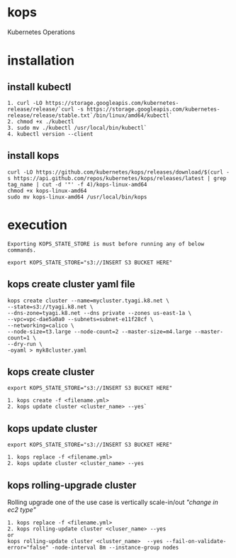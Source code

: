 # kops
Kubernetes Operations

# installation
## install kubectl
```
1. curl -LO https://storage.googleapis.com/kubernetes-release/release/`curl -s https://storage.googleapis.com/kubernetes-release/release/stable.txt`/bin/linux/amd64/kubectl`
2. chmod +x ./kubectl
3. sudo mv ./kubectl /usr/local/bin/kubectl`
4. kubectl version --client
```

## install kops
```
curl -LO https://github.com/kubernetes/kops/releases/download/$(curl -s https://api.github.com/repos/kubernetes/kops/releases/latest | grep tag_name | cut -d '"' -f 4)/kops-linux-amd64
chmod +x kops-linux-amd64
sudo mv kops-linux-amd64 /usr/local/bin/kops
```

# execution
```
Exporting KOPS_STATE_STORE is must before running any of below commands.

export KOPS_STATE_STORE="s3://INSERT S3 BUCKET HERE"
```
## kops create cluster yaml file

```
kops create cluster --name=mycluster.tyagi.k8.net \
--state=s3://tyagi.k8.net \
--dns-zone=tyagi.k8.net --dns private --zones us-east-1a \
--vpc=vpc-dae5a0a0 --subnets=subnet-e11f28cf \
--networking=calico \
--node-size=t3.large --node-count=2 --master-size=m4.large --master-count=1 \
--dry-run \
-oyaml > myk8cluster.yaml
```

## kops create cluster
```
export KOPS_STATE_STORE="s3://INSERT S3 BUCKET HERE"

1. kops create -f <filename.yml>
2. kops update cluster <cluster_name> --yes`
```

## kops update cluster
```
export KOPS_STATE_STORE="s3://INSERT S3 BUCKET HERE"

1. kops replace -f <filename.yml>
2. kops update cluster <cluster_name> --yes
```

## kops rolling-upgrade cluster
Rolling upgrade one of the use case is vertically scale-in/out _"change in ec2 type"_
```
1. kops replace -f <filename.yml>
2. kops rolling-update cluster <cluser_name> --yes
or
kops rolling-update cluster <cluster_name>  --yes --fail-on-validate-error="false" -node-interval 8m --instance-group nodes
```
